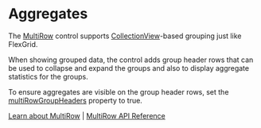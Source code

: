 Aggregates
==========

The [MultiRow](https://www.grapecity.com/wijmo/api/classes/wijmo_grid_multirow.multirow.html) control supports [CollectionView](https://www.grapecity.com/wijmo/api/classes/wijmo.collectionview.html)-based grouping just like FlexGrid.

When showing grouped data, the control adds group header rows that can be used to
collapse and expand the groups and also to display aggregate statistics for the groups.

To ensure aggregates are visible on the group header rows, set the [multiRowGroupHeaders](https://www.grapecity.com/wijmo/api/classes/wijmo_grid_multirow.multirow.html#multirowgroupheaders)
property to true.

[Learn about MultiRow](https://www.grapecity.com/wijmo-multirow) | [MultiRow API Reference](https://www.grapecity.com/wijmo/api/classes/wijmo_grid_multirow.multirow.html)